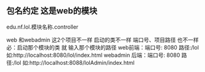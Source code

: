 ## 包名约定  这是web的模块
edu.nf.lol.模块名称.controller

web 和webadmin 这2个项目不一样 启动的类不一样 端口号、项目路径 也不一样 
必：启动那个模块的类 就 输入那个模块的路径
web前端：端口号: 8080 路径:/lol  如:http://localhost:8080/lol/index.html
webadmin 后端：端口号: 8080 路径:/lol  如:http://localhost:8088/lolAdmin/index.html
